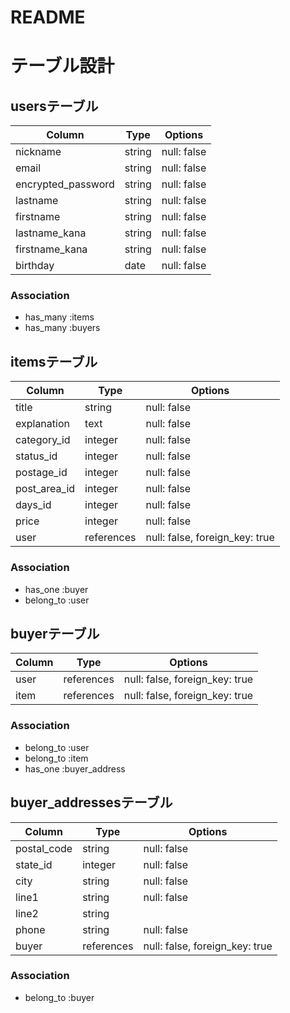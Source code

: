 # README

# テーブル設計

## usersテーブル

| Column             | Type   | Options     |
|--------------------|--------|-------------|
| nickname           | string | null: false |
| email              | string | null: false |
| encrypted_password | string | null: false |
| lastname           | string | null: false |
| firstname          | string | null: false |
| lastname_kana      | string | null: false |
| firstname_kana     | string | null: false |
| birthday           | date   | null: false |

### Association

- has_many :items
- has_many  :buyers

## itemsテーブル

| Column         | Type       | Options                        |
|----------------|------------|--------------------------------|
| title          | string     | null: false                    |
| explanation    | text       | null: false                    |
| category_id    | integer    | null: false                    |
| status_id      | integer    | null: false                    |
| postage_id     | integer    | null: false                    |
| post_area_id   | integer    | null: false                    |
| days_id        | integer    | null: false                    |
| price          | integer    | null: false                    |
| user           | references | null: false, foreign_key: true |

### Association

- has_one   :buyer
- belong_to :user

## buyerテーブル

| Column | Type       | Options                        |
|--------|------------|--------------------------------|
| user   | references | null: false, foreign_key: true |
| item   | references | null: false, foreign_key: true |

### Association

- belong_to :user
- belong_to :item
- has_one   :buyer_address

## buyer_addressesテーブル

| Column      | Type       | Options                        |
|-------------|------------|--------------------------------|
| postal_code | string     | null: false                    |
| state_id    | integer    | null: false                    |
| city        | string     | null: false                    |
| line1       | string     | null: false                    |
| line2       | string     |                                |
| phone       | string     | null: false                    |
| buyer       | references | null: false, foreign_key: true |

### Association

- belong_to :buyer